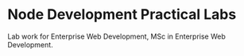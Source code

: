 # Node Development Practical Labs

Lab work for Enterprise Web Development, MSc  in Enterprise Web 
Development.

